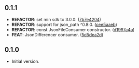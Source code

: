 
## 0.1.1

 - **REFACTOR**: set min sdk to 3.0.0. ([7b7e4204](https://github.com/appsup-dart/json_file/commit/7b7e42045c01ec177d90a465bf11b6bce16ed50c))
 - **REFACTOR**: support for json_path ^0.8.0. ([cee5aaeb](https://github.com/appsup-dart/json_file/commit/cee5aaebeb5b97ca44220959f22dfeef65ba176d))
 - **REFACTOR**: const JsonFileConsumer constructor. ([d1997a4a](https://github.com/appsup-dart/json_file/commit/d1997a4a4ce05f18df17dac2e600efc680cd1e1e))
 - **FEAT**: JsonDifferencer consumer. ([5d5dea2d](https://github.com/appsup-dart/json_file/commit/5d5dea2dd315c8733ce19bbe98ef6ea58ac174ff))

## 0.1.0

- Initial version.
